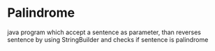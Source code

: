 # Palindrome
java program which accept a sentence as parameter, than reverses sentence by using StringBuilder and checks if sentence is palindrome
